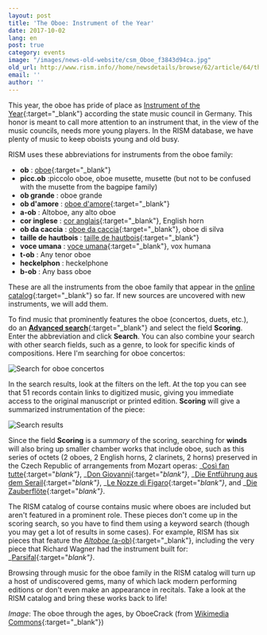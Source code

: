 ```yaml
---
layout: post
title: 'The Oboe: Instrument of the Year'
date: 2017-10-02
lang: en
post: true
category: events
image: "/images/news-old-website/csm_Oboe_f3843d94ca.jpg"
old_url: http://www.rism.info//home/newsdetails/browse/62/article/64/the-oboe-instrument-of-the-year.html
email: ''
author: ''
---
```


This year, the oboe has pride of place as [Instrument of the Year](http://www.instrument-des-jahres.de/){:target="_blank"} according the state music council in Germany. This honor is meant to call more attention to an instrument that, in the view of the music councils, needs more young players. In the RISM database, we have plenty of music to keep oboists young and old busy.

RISM uses these abbreviations for instruments from the oboe family:

- **ob** : [oboe](http://www.mimo-international.com/MIMO/doc/IFD/OAI_SMS_MM_POST_312/oboe){:target="_blank"}
- **picc.ob** :piccolo oboe, oboe musette, musette (but not to be confused with the musette from the bagpipe family)
- **ob grande** : oboe grande
- **ob d'amore** : [oboe d'amore](http://www.mimo-international.com/MIMO/doc/IFD/OAI_KMKG_MRAH_RMAH_123119_NL/hobo-d-amore){:target="_blank"}
- **a-ob** : Altoboe, any alto oboe
- **cor inglese** : [cor anglais](http://www.mimo-international.com/MIMO/doc/IFD/OAI_ULEI_M0004622/englischhorn){:target="_blank"}, English horn
- **ob da caccia** : [oboe da caccia](http://www.mimo-international.com/MIMO/doc/IFD/OAI_CIMU_ALOES_0157981/hautbois-de-chasse){:target="_blank"}, oboe di silva
- **taille de hautbois** : [taille de hautbois](http://www.mimo-international.com/MIMO/doc/IFD/OAI_CIMU_ALOES_0874852){:target="_blank"}
- **voce umana** : [voce umana](http://www.mimo-international.com/MIMO/doc/IFD/OAI_CIMU_ALOES_0160341/hautbois-tenor-vox-humana){:target="_blank"}, vox humana
- **t-ob** : Any tenor oboe
- **heckelphon** : heckelphone
- **b-ob** : Any bass oboe

These are all the instruments from the oboe family that appear in the [online catalog](https://opac.rism.info/metaopac/start.do?View=rism){:target="_blank"} so far. If new sources are uncovered with new instruments, we will add them.

To find music that prominently features the oboe (concertos, duets, etc.), do an [**Advanced search**](https://opac.rism.info/metaopac/start.do?View=rism&SearchType=2&Language=en){:target="_blank"} and select the field **Scoring**. Enter the abbreviation and click **Search**. You can also combine your search with other search fields, such as a genre, to look for specific kinds of compositions. Here I'm searching for oboe concertos:

![Search for oboe concertos](http://rism.info/resources-old-website/news/oboe_search_concerto_1005x355.jpg)

In the search results, look at the filters on the left. At the top you can see that 51 records contain links to digitized music, giving you immediate access to the original manuscript or printed edition. **Scoring** will give a summarized instrumentation of the piece:

![Search results](http://rism.info/resources-old-website/news/oboe_Scoring_results_1004x767.jpg)

Since the field **Scoring** is a _summary_ of the scoring, searching for **winds** will also bring up smaller chamber works that include oboe, such as this series of octets (2 oboes, 2 English horns, 2 clarinets, 2 horns) preserved in the Czech Republic of arrangements from Mozart operas: _[Così fan tutte](https://opac.rism.info/search?id=550032840&Language=en){:target="_blank"}_, _[Don Giovanni](https://opac.rism.info/search?id=550032835&Language=en){:target="_blank"}_, _[Die Entführung aus dem Serail](https://opac.rism.info/search?id=550032914&Language=en){:target="_blank"}_, _[Le Nozze di Figaro](https://opac.rism.info/search?id=550032885&Language=en){:target="_blank"}_, and _[Die Zauberflöte](https://opac.rism.info/search?id=550032852&Language=en){:target="_blank"}_.

The RISM catalog of course contains music where oboes are included but aren't featured in a prominent role. These pieces don't come up in the scoring search, so you have to find them using a keyword search (though you may get a lot of results in some cases). For example, RISM has six pieces that feature the [_Altoboe_ (a-ob)](https://opac.rism.info/search?View=rism&q=a-ob&Language=en){:target="_blank"}, including the very piece that Richard Wagner had the instrument built for: _[Parsifal](https://opac.rism.info/search?id=854003136&Language=en){:target="_blank"}_.

Browsing through music for the oboe family in the RISM catalog will turn up a host of undiscovered gems, many of which lack modern performing editions or don't even make an appearance in recitals. Take a look at the RISM catalog and bring these works back to life!

_Image_: The oboe through the ages, by OboeCrack (from [Wikimedia Commons](https://de.wikipedia.org/wiki/Datei:Cu_oboe.jpg){:target="_blank"})


